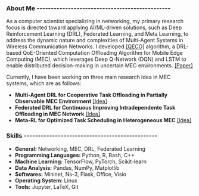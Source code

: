 

### About Me -----------------------------------------------
As a computer scientist specializing in networking, my primary research focus is directed toward applying AI/ML-driven solutions, such as Deep Reinforcement Learning (DRL), Federated Learning, and Meta Learning, to address the dynamic nature and complexities of Multi-Agent Systems in Wireless Communication Networks. I developed [[QECO]](https://github.com/ImanRHT/QECO) algorithm, a DRL-based QoE-Oriented Computation Offloading Algorithm for Mobile Edge Computing (MEC), which leverages Deep Q-Network (DQN) and LSTM to enable distributed decision-making in uncertain MEC environments. [[Paper]](https://arxiv.org/pdf/2311.02525.pdf)
  
Currently, I have been working on three main research idea in MEC systems, which are as follows:
- **Multi-Agent DRL for Cooperative Task Offloading in Partially Observable MEC Environment** [[Idea]](https://ImanRHT.github.io/assets/MultiAgentDRL.pdf)
- **Federated DRL for Continuous Improving Intradependente Task Offloading in MEC Network** [[Idea]](https://ImanRHT.github.io/assets/FederatedDRL.pdf)
- **Meta-RL for Optimized Task Scheduling in Heterogeneous MEC** [[Idea]](https://ImanRHT.github.io/assets/MetaRL.pdf)

### Skills -----------------------------------------------
- **General:** Networking, MEC, DRL, Federated Learning
- **Programming Languages:** Python, R, Bash, C++
- **Machine Learning:** TensorFlow, PyTorch, Scikit-learn
- **Data Analysis:** Pandas, NumPy, Matplotlib
- **Softwares:** Mininet, Ns-3, Flask, Office, Visio
- **Operating System:** Linux
- **Tools:** Jupyter, LaTeX, Git

